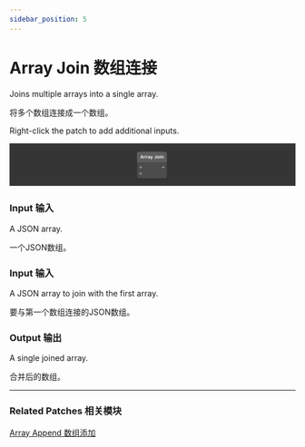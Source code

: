 ```yaml
---
sidebar_position: 5
---
```


# Array Join 数组连接

Joins multiple arrays into a single array.

将多个数组连接成一个数组。

Right-click the patch to add additional inputs.

![Image](./../../../static/img/docs/Data/array-join.png)

### Input 输入

A JSON array.

一个JSON数组。

### Input 输入

A JSON array to join with the first array.

要与第一个数组连接的JSON数组。

### Output 输出

A single joined array.

合并后的数组。

------

### Related Patches 相关模块

[Array Append 数组添加](./Array%20Append)
